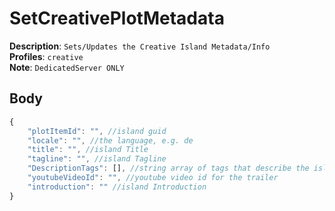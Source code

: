 # SetCreativePlotMetadata

**Description**: `Sets/Updates the Creative Island Metadata/Info` \
**Profiles**: `creative` \
**Note**: `DedicatedServer ONLY`

## Body
```js
{
    "plotItemId": "", //island guid
    "locale": "", //the language, e.g. de
    "title": "", //island Title
    "tagline": "", //island Tagline
    "DescriptionTags": [], //string array of tags that describe the island
    "youtubeVideoId": "", //youtube video id for the trailer
    "introduction": "" //island Introduction
}
```
